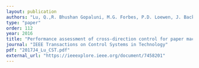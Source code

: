 ```yaml
---
layout: publication
authors: "Lu, Q.,R. Bhushan Gopaluni, M.G. Forbes, P.D. Loewen, J. Backstrom, G.A. Dumont"
type: "paper"
order: 112
year: 2016
title: "Performance assessment of cross-direction control for paper machines"
journal: "IEEE Transactions on Control Systems in Technology"
pdf: "2017J4_Lu_CST.pdf"
external_url: "https://ieeexplore.ieee.org/document/7458201"
---
```

